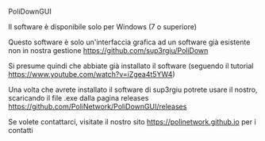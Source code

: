 PoliDownGUI

Il software è disponibile solo per Windows (7 o superiore)

Questo software è solo un'interfaccia grafica ad un software già esistente non in nostra gestione
https://github.com/sup3rgiu/PoliDown

Si presume quindi che abbiate già installato il software (seguendo il tutorial https://www.youtube.com/watch?v=iZgea4t5YW4)

Una volta che avrete installato il software di sup3rgiu potrete usare il nostro, scaricando il file .exe dalla pagina releases
https://github.com/PoliNetwork/PoliDownGUI/releases


Se volete contattarci, visitate il nostro sito https://polinetwork.github.io per i contatti
